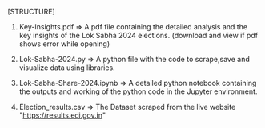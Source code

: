 [STRUCTURE]

1) Key-Insights.pdf => A pdf file containing the detailed analysis and the key insights of the Lok Sabha 2024 elections. (download and view if pdf shows error while opening)


2) Lok-Sabha-2024.py => A python file with the code to scrape,save and visualize data using libraries.


3) Lok-Sabha-Share-2024.ipynb => A detailed python notebook containing the outputs and working of the python code in the Jupyter environment.


4) Election_results.csv => The Dataset scraped from the live website "https://results.eci.gov.in" 

